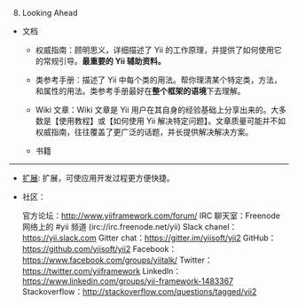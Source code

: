 8. Looking Ahead

- 文档

	- 权威指南：顾明思义，详细描述了 Yii 的工作原理，并提供了如何使用它的常规引导。**最重要的 Yii 辅助资料。**
	
	- 类参考手册：描述了 Yii 中每个类的用法。帮你理清某个特定类，方法，和属性的用法。类参考手册最好在**整个框架的语境**下去理解。
	
	- Wiki 文章：Wiki 文章是 Yii 用户在其自身的经验基础上分享出来的。大多数是【使用教程】或【如何使用 Yii 解决特定问题】。文章质量可能并不如权威指南，往往覆盖了更广泛的话题，并长提供解决解决方案。
	
	- 书籍
	
----

- [扩展](http://www.yiiframework.com/extensions/): 扩展，可使应用开发过程更方便快捷。

- 社区：

	官方论坛：http://www.yiiframework.com/forum/
	IRC 聊天室：Freenode 网络上的 #yii 频道 (irc://irc.freenode.net/yii)
	Slack chanel：https://yii.slack.com
	Gitter chat：https://gitter.im/yiisoft/yii2
	GitHub：https://github.com/yiisoft/yii2
	Facebook：https://www.facebook.com/groups/yiitalk/
	Twitter：https://twitter.com/yiiframework
	LinkedIn：https://www.linkedin.com/groups/yii-framework-1483367
	Stackoverflow：http://stackoverflow.com/questions/tagged/yii2